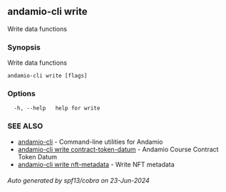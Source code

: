 ## andamio-cli write

Write data functions

### Synopsis



Write data functions

	

```
andamio-cli write [flags]
```

### Options

```
  -h, --help   help for write
```

### SEE ALSO

* [andamio-cli](andamio-cli.md)	 - Command-line utilities for Andamio
* [andamio-cli write contract-token-datum](andamio-cli_write_contract-token-datum.md)	 - Andamio Course Contract Token Datum
* [andamio-cli write nft-metadata](andamio-cli_write_nft-metadata.md)	 - Write NFT metadata

###### Auto generated by spf13/cobra on 23-Jun-2024
